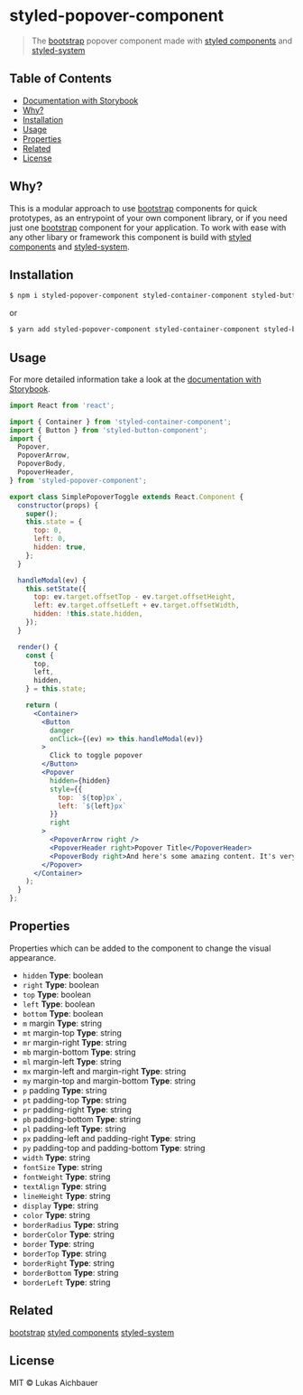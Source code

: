 # styled-popover-component

> The [bootstrap](https://getbootstrap.com) popover component made with [styled components](https://styled-components.com) and [styled-system](http://jxnblk.com/styled-system/)

## Table of Contents

* [Documentation with Storybook](https://aichbauer.github.io/react-styled-bootstrap-components)
* [Why?](#why)
* [Installation](#installation)
* [Usage](#usage)
* [Properties](#properties)
* [Related](#related)
* [License](#license)

## Why?

This is a modular approach to use [bootstrap](https://getbootstrap.com) components for quick prototypes, as an entrypoint of your own component library, or if you need just one [bootstrap](https://getbootstrap.com) component for your application. To work with ease with any other libary or framework this component is build with [styled components](https://styled-components.com) and [styled-system](http://jxnblk.com/styled-system/).

## Installation

```sh
$ npm i styled-popover-component styled-container-component styled-button-component -S
```

or

```sh
$ yarn add styled-popover-component styled-container-component styled-button-component
```

## Usage

For more detailed information take a look at the [documentation with Storybook](https://aichbauer.github.io/react-styled-bootstrap-components).

```jsx
import React from 'react';

import { Container } from 'styled-container-component';
import { Button } from 'styled-button-component';
import {
  Popover,
  PopoverArrow,
  PopoverBody,
  PopoverHeader,
} from 'styled-popover-component';

export class SimplePopoverToggle extends React.Component {
  constructor(props) {
    super();
    this.state = {
      top: 0,
      left: 0,
      hidden: true,
    };
  }

  handleModal(ev) {
    this.setState({
      top: ev.target.offsetTop - ev.target.offsetHeight,
      left: ev.target.offsetLeft + ev.target.offsetWidth,
      hidden: !this.state.hidden,
    });
  }

  render() {
    const {
      top,
      left,
      hidden,
    } = this.state;

    return (
      <Container>
        <Button
          danger
          onClick={(ev) => this.handleModal(ev)}
        >
          Click to toggle popover
        </Button>
        <Popover
          hidden={hidden}
          style={{
            top: `${top}px`,
            left: `${left}px`
          }}
          right
        >
          <PopoverArrow right />
          <PopoverHeader right>Popover Title</PopoverHeader>
          <PopoverBody right>And here's some amazing content. It's very engaging. Right?</PopoverBody>
        </Popover>
      </Container>
    );
  }
};
```

## Properties

Properties which can be added to the component to change the visual appearance.

* `hidden` **Type**: boolean
* `right` **Type**: boolean
* `top` **Type**: boolean
* `left` **Type**: boolean
* `bottom` **Type**: boolean
* `m` margin **Type**: string
* `mt` margin-top **Type**: string
* `mr` margin-right **Type**: string
* `mb` margin-bottom **Type**: string
* `ml` margin-left **Type**: string
* `mx` margin-left and margin-right **Type**: string
* `my` margin-top and margin-bottom **Type**: string
* `p`  padding **Type**: string
* `pt` padding-top **Type**: string
* `pr` padding-right **Type**: string
* `pb` padding-bottom **Type**: string
* `pl` padding-left **Type**: string
* `px` padding-left and padding-right **Type**: string
* `py` padding-top and padding-bottom **Type**: string
* `width` **Type**: string
* `fontSize` **Type**: string
* `fontWeight` **Type**: string
* `textAlign` **Type**: string
* `lineHeight` **Type**: string
* `display` **Type**: string
* `color` **Type**: string
* `borderRadius` **Type**: string
* `borderColor` **Type**: string
* `border` **Type**: string
* `borderTop` **Type**: string
* `borderRight` **Type**: string
* `borderBottom` **Type**: string
* `borderLeft` **Type**: string

## Related

[bootstrap](https://getbootstrap.com)
[styled components](https://styled-components.com)
[styled-system](http://jxnblk.com/styled-system/)

## License

MIT © Lukas Aichbauer
